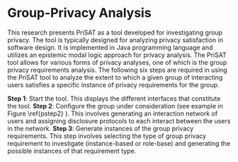 # Group-Privacy Analysis
This research presents PriSAT as a tool developed for investigating group privacy. The tool is typically designed for analyzing privacy satisfaction in software design. It is implemented in Java programming language and utilizes an epistemic modal logic approach for privacy analysis. The PriSAT tool allows for various forms of privacy analyses, one of which is the group privacy requirements analysis. The following six steps are required in using the PriSAT tool to analyze the extent to which a given group of interacting users satisfies a specific instance of  privacy requirements for the group. 

**Step 1**: Start the tool. This displays the different interfaces that constitute the tool. 
**Step 2**:  Configure the group under consideration (see example in  Figure 	\ref{pstep2} ). This involves generating an interaction network of users and assigning disclosure protocols to each interact between the users in the network.
**Step 3**: Generate instances of the group privacy requirements. This step involves selecting the type of group privacy requirement to investigate (instance-based or role-base) and generating the possible instances of that requirement type. 
	
